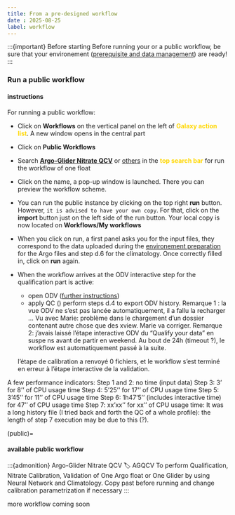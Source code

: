 ```yaml
---
title: From a pre-designed workflow
date : 2025-08-25
label: workflow
---
```


:::{important} Before starting
Before running your or a public workflow, be sure that your environement ([prerequisite and data management](#galaxyUserManual1)) are ready!
:::

### Run a public workflow
#### instructions
For running a public workflow:
- Click on **Workflows** on the vertical panel on the left of **<span style="color:gold">Galaxy action list</span>**. A new window opens in the central part
- Click on **Public Workflows** 
- Search [**Argo-Glider Nitrate QCV**](#AGQCV) or [others](#public) in the **<span style="color:gold">top search bar</span>** for run the workflow of one float
- Click on the name, a pop-up window is launched. There you can preview the workflow scheme.
- You can run the public instance by clicking on the top right **run** button. However, `it is advised to have your own copy`. For that, click on the **import** button just on the left side of the run button. Your local copy is now located on **Workflows/My workflows**
- When you click on run, a first panel asks you for the input files, they correspond to the data uploaded during the [environement preparation](#galaxyUserManual1) for the Argo files and step d.6 for the climatology. Once correctly filled in, click on **run** again. 
- When the workflow arrives at the ODV interactive step for the qualification part is active: 
    - open ODV ([further instructions](#interactivetool))
    - apply QC ()
perform steps d.4 to export ODV history.
Remarque 1 : la vue ODV ne s’est pas lancée automatiquement, il a fallu la recharger … Vu avec Marie: problème dans le chargement d’un dossier contenant autre chose que des xview. Marie  va corriger.
Remarque 2: j’avais laissé l’étape interactive ODV du “Qualify your data” en suspe  ns avant de partir en weekend. Au bout de 24h (timeout ?), le workflow est automatiquement passé à la suite.
 
	l’étape de calibration a renvoyé 0 fichiers, et le workflow s’est terminé en erreur à l’étape interactive de la validation.

A few performance indicators:
Step 1 and 2: no time (input data)
Step 3: 3’ for 8’’ of CPU usage time
Step 4: 5’25’’ for 17’’ of CPU usage time
Step 5: 3’45’’ for 11’’ of CPU usage time
Step 6: 1h47’5’’ (includes interactive time) for 47’’ of CPU usage time
Step 7: xx’xx’’ for xx’’ of CPU usage time: It was a long history file (I tried back and forth the QC of a whole profile): the length of step 7 execution may be due to this (?).

(public)=
#### available public workflow
:::{admonition} Argo-Glider Nitrate QCV
:label: AGQCV
To perform Qualification, Nitrate Calibration, Validation of One Argo float or One Glider by using Neural Network and Climatology. Copy past before running and change calibration parametrization if necessary
:::

more workflow coming soon